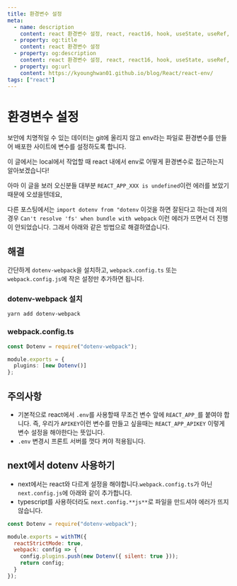 ```yaml
---
title: 환경변수 설정
meta:
  - name: description
    content: react 환경변수 설정, react, react16, hook, useState, useRef, useMemo, useEffect, useReducer, useCallback, env, react env undefined, react env not working, next, nextjs, nextJS
  - property: og:title
    content: react 환경변수 설정
  - property: og:description
    content: react 환경변수 설정, react, react16, hook, useState, useRef, useMemo, useEffect, useReducer, useCallback, env, react env undefined, react env not working, next, nextjs, nextJS
  - property: og:url
    content: https://kyounghwan01.github.io/blog/React/react-env/
tags: ["react"]
---
```


# 환경변수 설정

보안에 치명적일 수 있는 데이터는 git에 올리지 않고 env라는 파일로 환경변수를 만들어 배포한 사이트에 변수를 설정하도록 합니다.

이 글에서는 local에서 작업할 때 react 내에서 env로 어떻게 환경변수로 접근하는지 알아보겠습니다!

아마 이 글을 보러 오신분들 대부분 `REACT_APP_XXX is undefined`이런 에러를 보았기 때문에 오셨을텐데요,

다른 포스팅에서는 `import dotenv from "dotenv` 이것을 하면 잘된다고 하는데 저의 경우 `Can't resolve 'fs' when bundle with webpack` 이런 에러가 뜨면서 더 진행이 안되었습니다. 그래서 아래와 같은 방법으로 해결하였습니다.

## 해결

간단하게 `dotenv-webpack`을 설치하고, `webpack.config.ts` 또는 `webpack.config.js`에 작은 설정만 추가하면 됩니다.

### dotenv-webpack 설치

```
yarn add dotenv-webpack
```

### webpack.config.ts

```ts
const Dotenv = require("dotenv-webpack");

module.exports = {
  plugins: [new Dotenv()]
};
```

## 주의사항

- 기본적으로 react에서 `.env`를 사용할때 무조건 변수 앞에 `REACT_APP_`를 붙여야 합니다. 즉, 우리가 `APIKEY`이런 변수를 만들고 싶을때는 `REACT_APP_APIKEY` 이렇게 변수 설정을 해야한다는 뜻입니다.
- `.env` 변경시 프론트 서버를 껏다 켜야 적용됩니다.

## next에서 dotenv 사용하기

- next에서는 react와 다르게 설정을 해야합니다.`webpack.config.ts`가 아닌 `next.config.js`에 아래와 같이 추가합니다.
- typescript를 사용하더라도 `next.config.**js**`로 파일을 만드셔야 에러가 뜨지 않습니다.

```js
const Dotenv = require("dotenv-webpack");

module.exports = withTM({
  reactStrictMode: true,
  webpack: config => {
    config.plugins.push(new Dotenv({ silent: true }));
    return config;
  }
});
```

<TagLinks />

<Comment />
